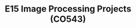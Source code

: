---
layout: project_batch
title: E15 Image Processing Projects (CO543)
permalink: /co543/e15
has_children: true
parent: Image Processing Projects (CO543)
batch: e15

default_thumb_image: /data/categories/co543/thumbnail.jpg
description: 
---